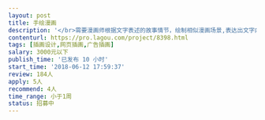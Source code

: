 ```yaml
---                
layout: post       
title: 手绘漫画           
description: '</br>需要漫画师根据文字表述的故事情节，绘制相似漫画场景,表达出文字内容。具体的展示效果及美术风格设计，偏简单、大方。</br>'     
contenturl: https://pro.lagou.com/project/8398.html      
tags: [插画设计,网页插画,广告插画]            
salary: 3000元以下          
publish_time: '已发布 10 小时'         
start_time: '2018-06-12 17:59:37'           
review: 184人                   
apply: 5人                   
recommend: 4人                   
time_range: 小于1周              
status: 招募中                  
---                 
```

